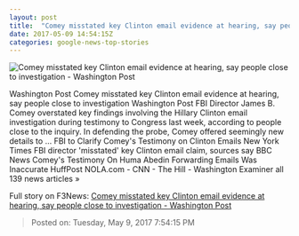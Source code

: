 ```yaml
---
layout: post
title:  "Comey misstated key Clinton email evidence at hearing, say people close to investigation - Washington Post"
date: 2017-05-09 14:54:15Z
categories: google-news-top-stories
---
```


![Comey misstated key Clinton email evidence at hearing, say people close to investigation - Washington Post](https://img.washingtonpost.com/rf/image_1484w/2010-2019/WashingtonPost/2017/05/09/National-Security/Images/Congress_FBI_88633-bb0a2.jpg)

Washington Post Comey misstated key Clinton email evidence at hearing, say people close to investigation Washington Post FBI Director James B. Comey overstated key findings involving the Hillary Clinton email investigation during testimony to Congress last week, according to people close to the inquiry. In defending the probe, Comey offered seemingly new details to ... FBI to Clarify Comey's Testimony on Clinton Emails New York Times FBI director 'misstated' key Clinton email claim, sources say BBC News Comey's Testimony On Huma Abedin Forwarding Emails Was Inaccurate HuffPost NOLA.com - CNN - The Hill - Washington Examiner all 139 news articles »


Full story on F3News: [Comey misstated key Clinton email evidence at hearing, say people close to investigation - Washington Post](http://www.f3nws.com/n/mJnnmE)

> Posted on: Tuesday, May 9, 2017 7:54:15 PM
